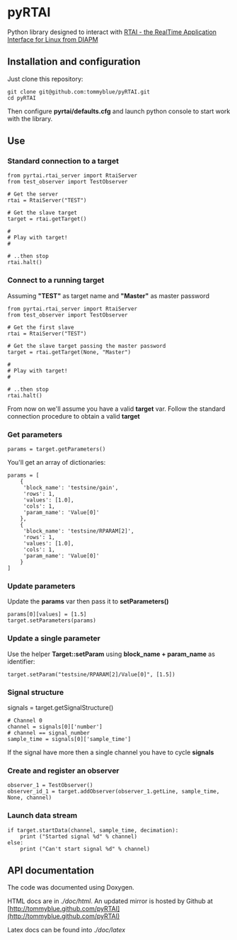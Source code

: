 # pyRTAI

Python library designed to interact with [RTAI - the RealTime Application Interface for Linux from DIAPM](https://www.rtai.org/)

## Installation and configuration

Just clone this repository:

    git clone git@github.com:tommyblue/pyRTAI.git
    cd pyRTAI

Then configure **pyrtai/defaults.cfg** and launch python console to start work with the library.

## Use

### Standard connection to a target

    from pyrtai.rtai_server import RtaiServer
    from test_observer import TestObserver

    # Get the server
    rtai = RtaiServer("TEST")

    # Get the slave target
    target = rtai.getTarget()

    #
    # Play with target!
    #

    # ..then stop
    rtai.halt()

### Connect to a running target

Assuming **"TEST"** as target name and **"Master"** as master password

    from pyrtai.rtai_server import RtaiServer
    from test_observer import TestObserver

    # Get the first slave
    rtai = RtaiServer("TEST")

    # Get the slave target passing the master password
    target = rtai.getTarget(None, "Master")

    #
    # Play with target!
    #

    # ..then stop
    rtai.halt()

From now on we'll assume you have a valid **target** var.
Follow the standard connection procedure to obtain a valid **target**

### Get parameters

    params = target.getParameters()

You'll get an array of dictionaries:

    params = [
        {
         'block_name': 'testsine/gain',
         'rows': 1,
         'values': [1.0],
         'cols': 1,
         'param_name': 'Value[0]'
        },
        {
         'block_name': 'testsine/RPARAM[2]',
         'rows': 1,
         'values': [1.0],
         'cols': 1,
         'param_name': 'Value[0]'
        }
    ]

### Update parameters

Update the **params** var then pass it to **setParameters()**

    params[0][values] = [1.5]
    target.setParameters(params)

### Update a single parameter

Use the helper **Target::setParam** using **block_name + param_name** as identifier:

    target.setParam("testsine/RPARAM[2]/Value[0]", [1.5])

### Signal structure

signals = target.getSignalStructure()

    # Channel 0
    channel = signals[0]['number']
    # channel == signal_number
    sample_time = signals[0]['sample_time']

If the signal have more then a single channel you have to cycle **signals**

### Create and register an observer

    observer_1 = TestObserver()
    observer_id_1 = target.addObserver(observer_1.getLine, sample_time, None, channel)

### Launch data stream

    if target.startData(channel, sample_time, decimation):
        print ("Started signal %d" % channel)
    else:
        print ("Can't start signal %d" % channel)

## API documentation

The code was documented using Doxygen.

HTML docs are in *./doc/html*. An updated mirror is hosted by Github at [http://tommyblue.github.com/pyRTAI](http://tommyblue.github.com/pyRTAI)

Latex docs can be found into *./doc/latex*

